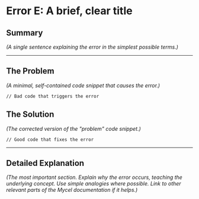 # Error E<XXXX>: A brief, clear title

<!-- 
INSTRUCTIONS:
1. Copy this file and rename it to `E<XXXX>.md` where `<XXXX>` is the error code.
2. Replace all placeholder text, including this comment.
3. Keep the code examples minimal and focused on the error.
4. Write the "Detailed Explanation" as if you're explaining the concept to someone new to the language.
-->

## Summary

*(A single sentence explaining the error in the simplest possible terms.)*

---

## The Problem

*(A minimal, self-contained code snippet that *causes* the error.)*

```mycel
// Bad code that triggers the error
```

## The Solution

*(The corrected version of the "problem" code snippet.)*

```mycel
// Good code that fixes the error
```

---

## Detailed Explanation

*(The most important section. Explain *why* the error occurs, teaching the underlying concept. Use simple analogies where possible. Link to other relevant parts of the Mycel documentation if it helps.)*

